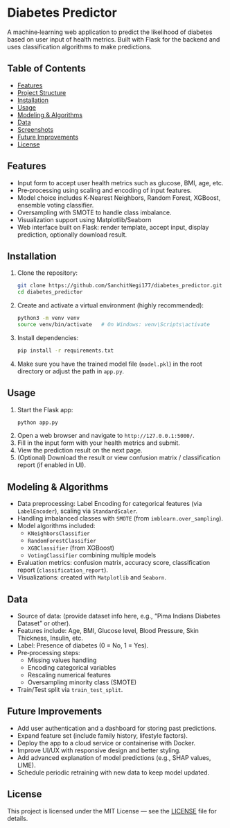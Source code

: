 # Diabetes Predictor

A machine‑learning web application to predict the likelihood of diabetes based on user input of health metrics. Built with Flask for the backend and uses classification algorithms to make predictions.

## Table of Contents
- [Features](#features)  
- [Project Structure](#project-structure)  
- [Installation](#installation)  
- [Usage](#usage)  
- [Modeling & Algorithms](#modeling--algorithms)  
- [Data](#data)  
- [Screenshots](#screenshots)  
- [Future Improvements](#future-improvements)  
- [License](#license)  

## Features
- Input form to accept user health metrics such as glucose, BMI, age, etc.  
- Pre‑processing using scaling and encoding of input features.  
- Model choice includes K‑Nearest Neighbors, Random Forest, XGBoost, ensemble voting classifier.  
- Oversampling with SMOTE to handle class imbalance.  
- Visualization support using Matplotlib/Seaborn 
- Web interface built on Flask: render template, accept input, display prediction, optionally download result.  


## Installation
1. Clone the repository:  
   ```bash
   git clone https://github.com/SanchitNegi177/diabetes_predictor.git
   cd diabetes_predictor
   ```
2. Create and activate a virtual environment (highly recommended):  
   ```bash
   python3 -m venv venv
   source venv/bin/activate   # On Windows: venv\Scripts\activate
   ```
3. Install dependencies:  
   ```bash
   pip install -r requirements.txt
   ```
4. Make sure you have the trained model file (`model.pkl`) in the root directory or adjust the path in `app.py`.

## Usage
1. Start the Flask app:  
   ```bash
   python app.py
   ```
2. Open a web browser and navigate to `http://127.0.0.1:5000/`.  
3. Fill in the input form with your health metrics and submit.  
4. View the prediction result on the next page.  
5. (Optional) Download the result or view confusion matrix / classification report (if enabled in UI).

## Modeling & Algorithms
- Data preprocessing: Label Encoding for categorical features (via `LabelEncoder`), scaling via `StandardScaler`.  
- Handling imbalanced classes with `SMOTE` (from `imblearn.over_sampling`).  
- Model algorithms included:  
  - `KNeighborsClassifier`  
  - `RandomForestClassifier`  
  - `XGBClassifier` (from XGBoost)  
  - `VotingClassifier` combining multiple models  
- Evaluation metrics: confusion matrix, accuracy score, classification report (`classification_report`).  
- Visualizations: created with `Matplotlib` and `Seaborn`.

## Data
- Source of data: (provide dataset info here, e.g., “Pima Indians Diabetes Dataset” or other).  
- Features include: Age, BMI, Glucose level, Blood Pressure, Skin Thickness, Insulin, etc.  
- Label: Presence of diabetes (0 = No, 1 = Yes).  
- Pre‑processing steps:  
  - Missing values handling  
  - Encoding categorical variables 
  - Rescaling numerical features  
  - Oversampling minority class (SMOTE)  
- Train/Test split via `train_test_split`.


## Future Improvements
- Add user authentication and a dashboard for storing past predictions.  
- Expand feature set (include family history, lifestyle factors).  
- Deploy the app to a cloud service or containerise with Docker.  
- Improve UI/UX with responsive design and better styling.  
- Add advanced explanation of model predictions (e.g., SHAP values, LIME).  
- Schedule periodic retraining with new data to keep model updated.

## License
This project is licensed under the MIT License — see the [LICENSE](LICENSE) file for details.
